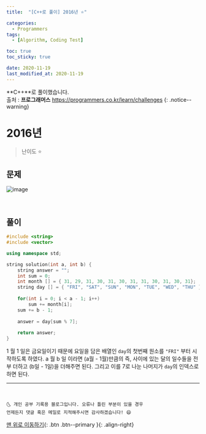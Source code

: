 ```yaml
---
title:  "[C++로 풀이] 2016년 ⭐" 

categories:
  - Programmers
tags:
  - [Algorithm, Coding Test]

toc: true
toc_sticky: true

date: 2020-11-19
last_modified_at: 2020-11-19
---
```

**C++**로 풀이했습니다.  
출처 : **프로그래머스** <https://programmers.co.kr/learn/challenges>
{: .notice--warning}

# 2016년

> 난이도 ⭐

## 문제

![image](https://user-images.githubusercontent.com/42318591/99638040-07856180-2a89-11eb-9837-558423aaed3c.png)


<br>

## 풀이 

```cpp
#include <string>
#include <vector>

using namespace std;

string solution(int a, int b) {
    string answer = "";
    int sum = 0;
    int month [] = { 31, 29, 31, 30, 31, 30, 31, 31, 30, 31, 30, 31};
    string day [] = { "FRI", "SAT", "SUN", "MON", "TUE", "WED", "THU" };
    
    for(int i = 0; i < a - 1; i++)
        sum += month[i];
    sum += b - 1;
    
    answer = day[sum % 7];
    
    return answer;
}
```

1 월 1 일은 금요일이기 때문에 요일을 담은 배열인 `day`의 첫번째 원소를 `"FRI"` 부터 시작하도록 하였다. a 월 b 일 이라면 (a월 - 1월)만큼의 즉, 사이에 있는 달의 일수들을 전부 더하고 (b일 - 1일)을 더해주면 된다. 그리고 이를 7로 나눈 나머지가 `day`의 인덱스로 하면 된다.


***
<br>

    🌜 개인 공부 기록용 블로그입니다. 오류나 틀린 부분이 있을 경우 
    언제든지 댓글 혹은 메일로 지적해주시면 감사하겠습니다! 😄

[맨 위로 이동하기](#){: .btn .btn--primary }{: .align-right}